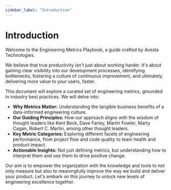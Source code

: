 ```yaml
---
sidebar_label: "Introduction"
---
```


# Introduction

Welcome to the Engineering Metrics Playbook, a guide crafted by Avesta Technologies.

We believe that true productivity isn't just about working harder. It's about gaining clear visibility into our development processes, identifying bottlenecks, fostering a culture of continuous improvement, and ultimately, delivering more value to your users, faster.

This document will explore a curated set of engineering metrics, grounded in industry best practices. We will delve into:

- **Why Metrics Matter:** Understanding the tangible business benefits of a data-informed engineering culture.
- **Our Guiding Principles:** How our approach aligns with the wisdom of thought leaders like Kent Beck, Dave Farley, Martin Fowler, Marty Cagan, Robert C. Martin, among other thought leaders.
- **Key Metric Categories:** Exploring different facets of engineering performance, from project flow and code quality to team health and product impact.
- **Actionable Insights:** Not just defining metrics, but understanding how to interpret them and use them to drive positive change.

Our aim is to empower the organization with the knowledge and tools to not only measure but also to meaningfully improve the way we build and deliver your product. Let's embark on this journey to unlock new levels of engineering excellence together.
